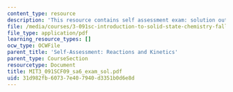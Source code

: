 ```yaml
---
content_type: resource
description: 'This resource contains self assessment exam: solution outline.'
file: /media/courses/3-091sc-introduction-to-solid-state-chemistry-fall-2010/31d982fb60737e407940d3351b0d6e8d_MIT3_091SCF09_sa6_exam_sol.pdf
file_type: application/pdf
learning_resource_types: []
ocw_type: OCWFile
parent_title: 'Self-Assessment: Reactions and Kinetics'
parent_type: CourseSection
resourcetype: Document
title: MIT3_091SCF09_sa6_exam_sol.pdf
uid: 31d982fb-6073-7e40-7940-d3351b0d6e8d
---
```

